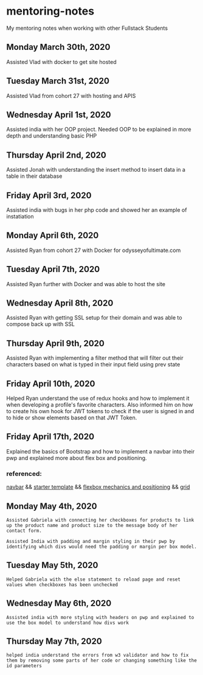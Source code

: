 # mentoring-notes
My mentoring notes when working with other Fullstack Students

## Monday March 30th, 2020

Assisted Vlad with docker to get site hosted

## Tuesday March 31st, 2020

Assisted Vlad from cohort 27 with hosting and APIS

## Wednesday April 1st, 2020

Assisted india with her OOP project. Needed OOP to be explained in more depth and understanding basic PHP 

## Thursday April 2nd, 2020

Assisted Jonah with understanding the insert method to insert data in a table in their database

## Friday April 3rd, 2020

Assisted india with bugs in her php code and showed her an example of instatiation 

## Monday April 6th, 2020

Assisted Ryan from cohort 27 with Docker for odysseyofultimate.com

## Tuesday April 7th, 2020

Assisted Ryan further with Docker and was able to host the site 

## Wednesday April 8th, 2020

Assisted Ryan with getting SSL setup for their domain and was able to compose back up with SSL

## Thursday April 9th, 2020

Assisted Ryan with implementing a filter method that will filter out their characters based on what is typed in their input field using prev state

## Friday April 10th, 2020

Helped Ryan understand the use of redux hooks and how to implement it when developing a profile's favorite characters. Also informed him on how to create his own hook for JWT tokens to check if the user is signed in and to hide or show elements based on that JWT Token. 

## Friday April 17th, 2020

Explained the basics of Bootstrap and how to implement a navbar into their pwp and explained more about flex box and positioning.

### referenced:
 [navbar](https://getbootstrap.com/docs/4.4/components/navbar/) && [starter template](https://getbootstrap.com/docs/4.4/getting-started/introduction/) && [flexbox mechanics and positioning](https://getbootstrap.com/docs/4.4/utilities/flex/) && [grid](https://getbootstrap.com/docs/4.4/layout/grid/)

## Monday May 4th, 2020 

    Assisted Gabriela with connecting her checkboxes for products to link up the product name and product size to the message body of her contact form. 

    Assisted India with padding and margin styling in their pwp by identifying which divs would need the padding or margin per box model. 

## Tuesday May 5th, 2020

    Helped Gabriela with the else statement to reload page and reset values when checkboxes has been unchecked

## Wednesday May 6th, 2020 

    Assisted india with more styling with headers on pwp and explained to use the box model to understand how divs work

## Thursday May 7th, 2020

    helped india understand the errors from w3 validator and how to fix them by removing some parts of her code or changing something like the id parameters
